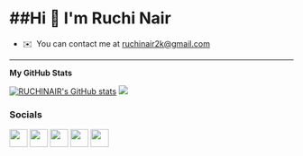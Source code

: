 ##Hi 👋 I'm Ruchi Nair
=========================

* ✉️  You can contact me at [ruchinair2k@gmail.com](mailto:ruchinair2k@gmail.com)

<hr>

<b>My GitHub Stats</b>

<a href="http://www.github.com/RUCHINAIR"><img src="https://github-readme-stats.vercel.app/api?username=RUCHINAIR&show_icons=true&hide=&count_private=true&title_color=ef4444&text_color=6366f1&icon_color=0891b2&bg_color=171717&hide_border=true&show_icons=true" alt="RUCHINAIR's GitHub stats" /></a> 
<a href="http://www.github.com/RUCHINAIR"><img src="https://github-readme-streak-stats.herokuapp.com/?user=RUCHINAIR&stroke=6366f1&background=171717&ring=ef4444&fire=ef4444&currStreakNum=6366f1&currStreakLabel=ef4444&sideNums=6366f1&sideLabels=6366f1&dates=6366f1&hide_border=true" /></a>

### Socials

<p align="left">
  <a href="https://discord.com/users/ruchinair" target="_blank" rel="noreferrer"><img src="https://raw.githubusercontent.com/danielcranney/readme-generator/main/public/icons/socials/discord.svg" width="32" height="32"/></a>  
  <a href="https://www.github.com/RUCHINAIR" target="_blank" rel="noreferrer"><img src="https://raw.githubusercontent.com/danielcranney/readme-generator/main/public/icons/socials/github-dark.svg" width="32" height="32" /></a>  
  <a href="http://www.instagram.com/_ruchi_nair_/" target="_blank" rel="noreferrer"><img src="https://raw.githubusercontent.com/danielcranney/readme-generator/main/public/icons/socials/instagram.svg" width="32" height="32" /></a>   
  <a href="https://www.linkedin.com/in/ruchi-nair-7bab751b4/" target="_blank" rel="noreferrer"><img src="https://raw.githubusercontent.com/danielcranney/readme-generator/main/public/icons/socials/linkedin.svg" width="32" height="32" /></a>                   
  <a href="https://www.twitter.com/RuchiNair" target="_blank" rel="noreferrer"><img src="https://raw.githubusercontent.com/danielcranney/readme-generator/main/public/icons/socials/twitter.svg" width="32" height="32" /></a>
</p>
